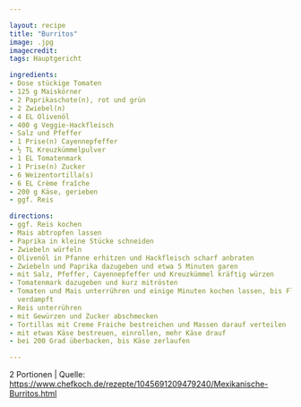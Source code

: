 ```yaml
---

layout: recipe
title: "Burritos"
image: .jpg
imagecredit: 
tags: Hauptgericht

ingredients:
- Dose stückige Tomaten
- 125 g Maiskörner
- 2 Paprikaschote(n), rot und grün
- 2 Zwiebel(n)
- 4 EL Olivenöl
- 400 g Veggie-Hackfleisch
- Salz und Pfeffer
- 1 Prise(n) Cayennepfeffer
- ½ TL Kreuzkümmelpulver
- 1 EL Tomatenmark
- 1 Prise(n) Zucker
- 6 Weizentortilla(s)
- 6 EL Crème fraîche
- 200 g Käse, gerieben
- ggf. Reis

directions:
- ggf. Reis kochen
- Mais abtropfen lassen
- Paprika in kleine Stücke schneiden
- Zwiebeln würfeln
- Olivenöl in Pfanne erhitzen und Hackfleisch scharf anbraten
- Zwiebeln und Paprika dazugeben und etwa 5 Minuten garen
- mit Salz, Pfeffer, Cayennepfeffer und Kreuzkümmel kräftig würzen
- Tomatenmark dazugeben und kurz mitrösten
- Tomaten und Mais unterrühren und einige Minuten kochen lassen, bis Flüssigkeit
  verdampft
- Reis unterrühren
- mit Gewürzen und Zucker abschmecken
- Tortillas mit Creme Fraiche bestreichen und Massen darauf verteilen
- mit etwas Käse bestreuen, einrollen, mehr Käse drauf
- bei 200 Grad überbacken, bis Käse zerlaufen

---
```

2 Portionen
| Quelle: https://www.chefkoch.de/rezepte/1045691209479240/Mexikanische-Burritos.html 